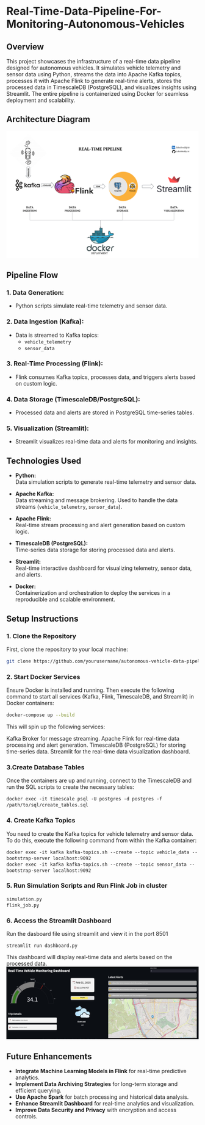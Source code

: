 # Real-Time-Data-Pipeline-For-Monitoring-Autonomous-Vehicles
## **Overview**
This project showcases the infrastructure of a real-time data pipeline designed for autonomous vehicles. It simulates vehicle telemetry and sensor data using Python, streams the data into Apache Kafka topics, processes it with Apache Flink to generate real-time alerts, stores the processed data in TimescaleDB (PostgreSQL), and visualizes insights using Streamlit. The entire pipeline is containerized using Docker for seamless deployment and scalability.

## Architecture Diagram
![Architecture Diagram](pipeline.png)
## Pipeline Flow

### 1. Data Generation:
- Python scripts simulate real-time telemetry and sensor data.

### 2. Data Ingestion (Kafka):
- Data is streamed to Kafka topics:
  - `vehicle_telemetry`
  - `sensor_data`

### 3. Real-Time Processing (Flink):
- Flink consumes Kafka topics, processes data, and triggers alerts based on custom logic.

### 4. Data Storage (TimescaleDB/PostgreSQL):
- Processed data and alerts are stored in PostgreSQL time-series tables.

### 5. Visualization (Streamlit):
- Streamlit visualizes real-time data and alerts for monitoring and insights.

## Technologies Used

- **Python:**  
  Data simulation scripts to generate real-time telemetry and sensor data.

- **Apache Kafka:**  
  Data streaming and message brokering. Used to handle the data streams (`vehicle_telemetry`, `sensor_data`).

- **Apache Flink:**  
  Real-time stream processing and alert generation based on custom logic.

- **TimescaleDB (PostgreSQL):**  
  Time-series data storage for storing processed data and alerts.

- **Streamlit:**  
  Real-time interactive dashboard for visualizing telemetry, sensor data, and alerts.

- **Docker:**  
  Containerization and orchestration to deploy the services in a reproducible and scalable environment.

## Setup Instructions
### 1. Clone the Repository
First, clone the repository to your local machine:
```bash
git clone https://github.com/yourusername/autonomous-vehicle-data-pipeline.git
```
### 2. Start Docker Services
Ensure Docker is installed and running. Then execute the following command to start all services (Kafka, Flink, TimescaleDB, and Streamlit) in Docker containers:
```bash
docker-compose up --build
```
This will spin up the following services:

Kafka Broker for message streaming.
Apache Flink for real-time data processing and alert generation.
TimescaleDB (PostgreSQL) for storing time-series data.
Streamlit for the real-time data visualization dashboard.

### 3.Create Database Tables
Once the containers are up and running, connect to the TimescaleDB and run the SQL scripts to create the necessary tables:
```
docker exec -it timescale psql -U postgres -d postgres -f /path/to/sql/create_tables.sql
```
### 4. Create Kafka Topics
You need to create the Kafka topics for vehicle telemetry and sensor data. To do this, execute the following command from within the Kafka container:
```
docker exec -it kafka kafka-topics.sh --create --topic vehicle_data --bootstrap-server localhost:9092
docker exec -it kafka kafka-topics.sh --create --topic sensor_data --bootstrap-server localhost:9092
```
### 5. Run Simulation Scripts and Run Flink Job in cluster
```
simulation.py
flink_job.py
```
### 6. Access the Streamlit Dashboard
Run the dasboard file using streamlit and view it in the port 8501
```
streamlit run dashboard.py
```
This dashboard will display real-time data and alerts based on the processed data.
![Dashboard](dashboard_ss.png)
## Future Enhancements
- **Integrate Machine Learning Models in Flink** for real-time predictive analytics.
- **Implement Data Archiving Strategies** for long-term storage and efficient querying.
- **Use Apache Spark** for batch processing and historical data analysis.
- **Enhance Streamlit Dashboard** for real-time analytics and visualization.
- **Improve Data Security and Privacy** with encryption and access controls.
